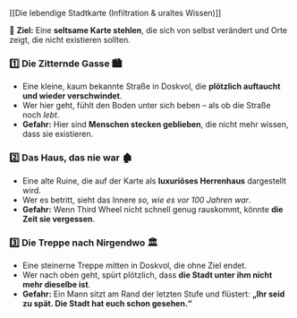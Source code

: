 [[Die lebendige Stadtkarte (Infiltration & uraltes Wissen)]]

📜 **Ziel:** Eine **seltsame Karte stehlen**, die sich von selbst verändert und Orte zeigt, die nicht existieren sollten.

### **1️⃣ Die Zitternde Gasse** 🏙

- Eine kleine, kaum bekannte Straße in Doskvol, die **plötzlich auftaucht und wieder verschwindet**.
- Wer hier geht, fühlt den Boden unter sich beben – als ob die Straße noch _lebt_.
- **Gefahr:** Hier sind **Menschen stecken geblieben**, die nicht mehr wissen, dass sie existieren.

### **2️⃣ Das Haus, das nie war** 🏚

- Eine alte Ruine, die auf der Karte als **luxuriöses Herrenhaus** dargestellt wird.
- Wer es betritt, sieht das Innere _so, wie es vor 100 Jahren war_.
- **Gefahr:** Wenn Third Wheel nicht schnell genug rauskommt, könnte **die Zeit sie vergessen**.

### **3️⃣ Die Treppe nach Nirgendwo** 🏛

- Eine steinerne Treppe mitten in Doskvol, die ohne Ziel endet.
- Wer nach oben geht, spürt plötzlich, dass **die Stadt unter ihm nicht mehr dieselbe ist**.
- **Gefahr:** Ein Mann sitzt am Rand der letzten Stufe und flüstert: **„Ihr seid zu spät. Die Stadt hat euch schon gesehen.“**